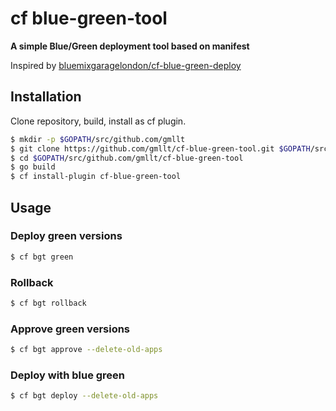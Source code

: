 # cf blue-green-tool

**A simple Blue/Green deployment tool based on manifest**

Inspired by [bluemixgaragelondon/cf-blue-green-deploy](https://github.com/bluemixgaragelondon/cf-blue-green-deploy)

## Installation

Clone repository, build, install as cf plugin.

```bash
$ mkdir -p $GOPATH/src/github.com/gmllt
$ git clone https://github.com/gmllt/cf-blue-green-tool.git $GOPATH/src/github.com/gmllt/cf-blue-green-tool
$ cd $GOPATH/src/github.com/gmllt/cf-blue-green-tool
$ go build
$ cf install-plugin cf-blue-green-tool
```

## Usage

### Deploy green versions
```bash
$ cf bgt green
```

### Rollback
```bash
$ cf bgt rollback
```

### Approve green versions
```bash
$ cf bgt approve --delete-old-apps
```

### Deploy with blue green
```bash
$ cf bgt deploy --delete-old-apps
```
